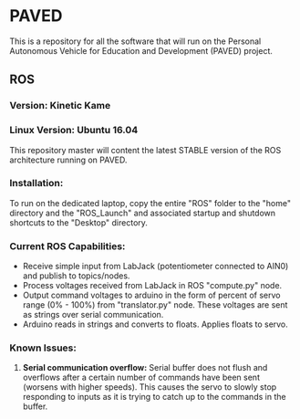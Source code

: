 # PAVED
This is a repository for all the software that will run on the Personal Autonomous Vehicle for Education and Development (PAVED) project.

## ROS
### Version: Kinetic Kame
### Linux Version: Ubuntu 16.04

This repository master will content the latest STABLE version of the ROS architecture running on PAVED.

### Installation:
To run on the dedicated laptop, copy the entire "ROS" folder to the "home" directory and the "ROS_Launch" and associated startup and shutdown shortcuts to the "Desktop" directory.

### Current ROS Capabilities:
- Receive simple input from LabJack (potentiometer connected to AIN0) and publish to topics/nodes.
- Process voltages received from LabJack in ROS "compute.py" node.
- Output command voltages to arduino in the form of percent of servo range (0% - 100%) from "translator.py" node. These voltages are sent as strings over serial communication.
- Arduino reads in strings and converts to floats. Applies floats to servo.

### Known Issues:
1. **Serial communication overflow:** Serial buffer does not flush and overflows after a certain number of commands have been sent (worsens with higher speeds). This causes the servo to slowly stop responding to inputs as it is trying to catch up to the commands in the buffer.
